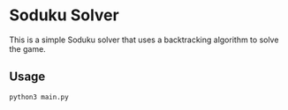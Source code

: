 #   Soduku Solver

This is a simple Soduku solver that uses a backtracking algorithm to solve the game.

## Usage

```bash
python3 main.py
```